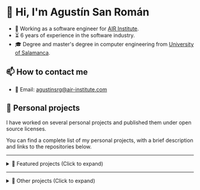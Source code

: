 # 👋 Hi, I'm Agustín San Román

 - 💼 Working as a software engineer for [AIR Institute](https://air-institute.com/).
 - ⏳ 6 years of experience in the software industry.
 - 🎓 Degree and master's degree in computer engineering from [University of Salamanca](https://www.usal.es/).

## 📫 How to contact me

 - 📧 Email: agustinsrg@air-institute.com
 
## 🎯 Personal projects

I have worked on several personal projects and published them under open source licenses.

You can find a complete list of my personal projects, with a brief description and links to the repositories below.

---

<details>
    <summary>📌 Featured projects (Click to expand)</summary>

### Personal Media Vault

 - 🎯 PersonalMediaVault is an open source tool you can use to create an encrypted, easy to backup and easy to access media gallery. It is a privacy and usability focused project, prioritizing keeping media assets private while being able to access them in a convenient and efficient way.
 - 🛠 Developed as a web application in the **Go** programming language for the backend components, and **HTML** + **CSS** + **TypeScript** + **Vue** for the user interface. The project also includes a product website powered by **Hugo** + **Docsy** and a CLI tool developed in the **Rust** programming language.
 - 🌐 [PersonalMediaVault product website](https://agustinsrg.github.io/pmv-site/)
 - 🧬 Source code repositories: [Main repository](https://github.com/AgustinSRG/PersonalMediaVault) | [Website source code](https://github.com/AgustinSRG/pmv-site) | [CLI tool source code](https://github.com/AgustinSRG/pmv-cli) | [Encrypted storage library](https://github.com/AgustinSRG/encrypted-storage)

### RTMP server and video streaming tools

 - 🎯 This project consists on multiple backend tools for developing video streaming platforms. This includes an **RTMP** (Real Time Messaging Protocol) server and several tools to encode and server streaming in the **HLS** (HTTP Live Streaming) format.
 - 🛠 The tools were developed in the **Go** programming language.
 - 🧬 Source code repositories: [rtmp-server](https://github.com/AgustinSRG/rtmp-server) | [tcp-video-streaming](https://github.com/AgustinSRG/tcp-video-streaming)

### ImageToMapMC

 - 🎯 This project is a desktop application for Linux and Windows to generate Minecraft maps from images. It can be used by server administrators to generate the `.dat` files to import into their servers. It can also be used to generate schematics to build the map in survival mode.
 - 🛠 The application was developed in the **C++** programming language, using the [wxWidgets](https://www.wxwidgets.org/) GUI library.
 - 🧬 Source code repository: [ImageToMapMC](https://github.com/AgustinSRG/ImageToMapMC)

### Showdown ChatBot

 - 🎯 This project is a chat bot for the popular Pokémon simulator [Pokémon Showdown](https://pokemonshowdown.com/). It provides room staff many features like automated moderation, games and custom commands. It can also play battles automatically using a simple decision algorithm. This was my first open source project, being used in production for the Spanish room since 2015.
 - 🛠 Developed in **JavaScript**, for **Node.js**.
 - 🧬 Source code repository: [Showdown-ChatBot](https://github.com/AgustinSRG/Showdown-ChatBot)

### Typescript bean-like ORM

 - 🎯 This project is a generic object relational mapping framework for TypeScript and NodeJS. The main purpose is to abstract the database logic from the web application, allowing to change from very different databases (like MySQL and MongoDB) simply changing the data source of the ORM. It is promise-based and the drivers are separated from the core, meaning you only need to import the ones you want to use. 
 - 🛠 Developed in **TypeScript**.
 - 🧬 Source code repositories: [tsbean-orm](https://github.com/AgustinSRG/tsbean-orm) | [tsbean-driver-mysql](https://github.com/AgustinSRG/tsbean-driver-mysql) | [tsbean-driver-postgres](https://github.com/AgustinSRG/tsbean-driver-postgres) | [tsbean-driver-mongo](https://github.com/AgustinSRG/tsbean-driver-mongo) | [tsbean-driver-template](https://github.com/AgustinSRG/tsbean-driver-template) | [tsbean-codegen](https://github.com/AgustinSRG/tsbean-codegen)

### Smart Contract Wrapper

 - 🎯 This project is a TypeScript library that can be used to simplify the interaction process with Ethereum smart contracts. You can generate a wrapper from the contract ABI, allowing to interact with the smart contract calling the wrapper methods.
 - 🛠 Developed in **TypeScript**.
 - 🌐 [Smart contract wrapper generator](https://agustinsrg.github.io/smart-contract-wrapper/codegen/)
 - 🧬 Source code repository: [smart-contract-wrapper](https://github.com/AgustinSRG/smart-contract-wrapper)

</details>

---

<details>
    <summary>📂 Other projects (Click to expand) </summary>

### WebRTC CDN

 - 🎯 This project is a media content delivery network based on the WebRTC protocol. It allows for sending and receiving media streams in real time from the Browser. The use of a CDN instead of peer-to-peer communication can be useful to reduce the bandwidth requirements of the users. For example, in a call of 10 people, instead of having to send the media stream to all the 9 other participants, it sends it to the CDN, which distributes it to the rest of participants.
 - 🛠 Server developed in the **Go** programming language. Client developed in **TypeScript**.
 - 🧬 Source code repositories: [Server](https://github.com/AgustinSRG/webrtc-cdn) | [Client](https://github.com/AgustinSRG/webrtc-cdn-client)
 - 🧬 Experiments: [webrtc-publish](https://github.com/AgustinSRG/webrtc-publish) | [webrtc-forwarder](https://github.com/AgustinSRG/webrtc-forwarder) | [webrtc-video-filter](https://github.com/AgustinSRG/webrtc-video-filter)

### Async tools for JavaScript

 - 🎯 This project is a JavaScript library that provides tools to work with asynchronous functions in JavaScript. It includes and async interval (waits for the async function to end before running it again), an async queue, an async semaphore and an async value provider.
 - 🛠 Developed in **TypeScript**.
 - 🧬 Source code repository: [async-tools](https://github.com/AgustinSRG/async-tools)

### JavaScript object sanitizer

 - 🎯 This project is a JavaScript library that provides a convenient way to sanitize untrusted objects (for example, the ones provided by the user). Ensuring an object follows an schema allows for accessing its properties without the possibility of crashes or unexpected behaviors.
 - 🛠 Developed in **TypeScript**.
 - 🧬 Source code repository: [javascript-object-sanitizer](https://github.com/AgustinSRG/javascript-object-sanitizer)

### Basic request library

 - 🎯 This project is a basic request library aimed to be used by the frontend of web applications to communicate with the backend. It provides a way to define API bindings (to ensure parameters are the correct types and error are handled thanks to TypeScript) and it also provides named requests, to automatically abort duplicate requests.
 - 🛠 Developed in **TypeScript**.
 - 🧬 Source code repositories: [request-browser](https://github.com/AgustinSRG/request-browser) | [request-axios](https://github.com/AgustinSRG/request-axios)

### Pokemon Showdown bot library

 - 🎯 This project is a library for bots to connect to [Pokémon Showdown](https://pokemonshowdown.com/) servers and be able to play battles.
 - 🛠 Developed in **TypeScript**.
 - 🧬 Source code repositories: [ps-bot-lib](https://github.com/AgustinSRG/ps-bot-lib) | [ps-battle-bot-lib](https://github.com/AgustinSRG/ps-battle-bot-lib)

### Parallel request controller
 - 🎯 This project is a backend component to control parallel requests. The main use case for this component is to impose limits on parallel requests when using multiple web servers for horizontal scaling.
 - 🛠 Server in the **Go** programming language. Client developed in **TypeScript**.
 - 🧬 Source code repository: [parallel-request-controller](https://github.com/AgustinSRG/parallel-request-controller)

### Other small libraries and tools

| Project | Category | Language | Description |
| --- | --- | --- | --- |
| **[go-simple-rpc-message](https://github.com/AgustinSRG/go-simple-rpc-message)** | **Library** | **Go** | Golang library that implements a very simple RPC message system to be used in a text-based communication system. |
| **[go-child-process-manager](https://github.com/AgustinSRG/go-child-process-manager)** | **Library** | **Go** | Golang library to ensure all the child processes are killed if the main process is killed. |
| **[crystals-dilithium-js](https://github.com/AgustinSRG/crystals-dilithium-js)** | **Library** | **JavaScript** | Javascript implementation of post-quantum signature algorithm: CRYSTALS-Dilithium |
| **[Text-Transform](https://github.com/AgustinSRG/Text-Transform)** | **Library** | **JavaScript** | Library to build simple text transform tools you can run in your browser. |
| **[psim-log-to-replay](https://github.com/AgustinSRG/psim-log-to-replay)** | **Tool** | **JavaScript** | Simple web tool to turn a Pokemon Showdown battle log into a replay. |
| **[eth-test-node-action](https://github.com/AgustinSRG/eth-test-node-action)** | **CI** | **Shell** | GitHub Action to setup an Ethereum node to test Smart Contracts. |

</details>
